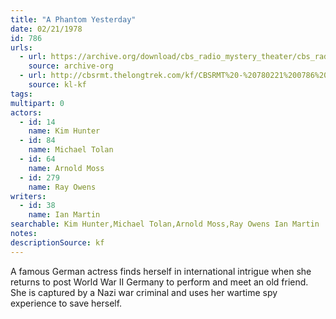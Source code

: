 ```yaml
---
title: "A Phantom Yesterday"
date: 02/21/1978
id: 786
urls: 
  - url: https://archive.org/download/cbs_radio_mystery_theater/cbs_radio_mystery_theater-0751-0800.zip/cbs_radio_mystery_theater-0751-0800%2Fcbsrmt_0786_a_phantom_yesterday.mp3
    source: archive-org
  - url: http://cbsrmt.thelongtrek.com/kf/CBSRMT%20-%20780221%200786%20A%20Phantom%20Yesterday_kf.mp3
    source: kl-kf
tags: 
multipart: 0
actors:  
  - id: 14
    name: Kim Hunter  
  - id: 84
    name: Michael Tolan  
  - id: 64
    name: Arnold Moss  
  - id: 279
    name: Ray Owens
writers:  
  - id: 38
    name: Ian Martin
searchable: Kim Hunter,Michael Tolan,Arnold Moss,Ray Owens Ian Martin
notes: 
descriptionSource: kf
---
```

A famous German actress finds herself in international intrigue when she returns to post World War II Germany to perform and meet an old friend. She is captured by a Nazi war criminal and uses her wartime spy experience to save herself.